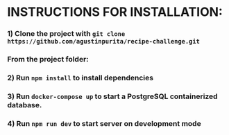 # INSTRUCTIONS FOR INSTALLATION:

### 1) Clone the project with `git clone https://github.com/agustinpurita/recipe-challenge.git`

### From the project folder:

### 2) Run `npm install`  to install dependencies

### 3) Run `docker-compose up`  to start a PostgreSQL containerized database.

### 4) Run `npm run dev`  to start server on development mode
